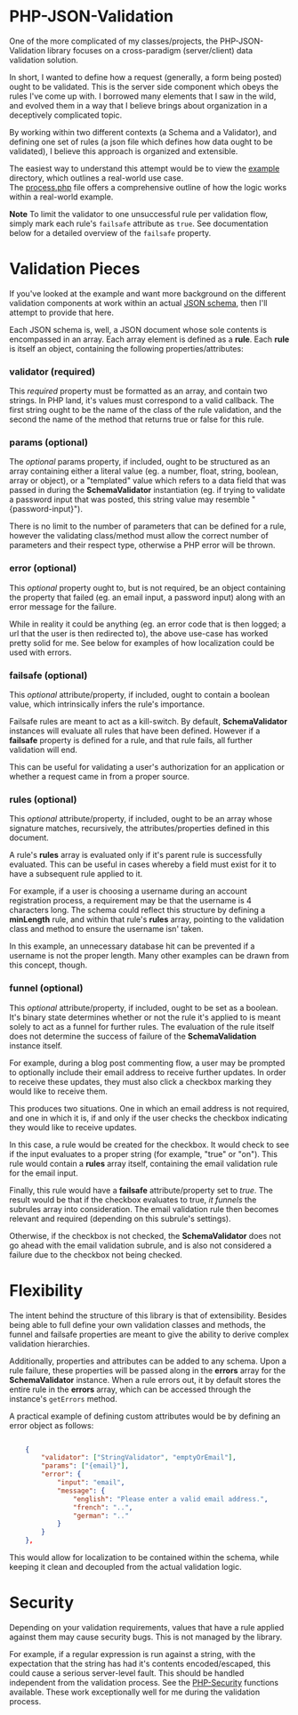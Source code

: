 PHP-JSON-Validation
===
One of the more complicated of my classes/projects, the PHP-JSON-Validation
library focuses on a cross-paradigm (server/client) data validation solution.

In short, I wanted to define how a request (generally, a form being posted)
ought to be validated. This is the server side component which obeys the rules
I&#039;ve come up with. I borrowed many elements that I saw in the wild, and
evolved them in a way that I believe brings about organization in a deceptively
complicated topic.

By working within two different contexts (a Schema and a Validator), and
defining one set of rules (a json file which defines how data ought to be
validated), I believe this approach is organized and extensible.

The easiest way to understand this attempt would be to view the
[example](https://github.com/onassar/PHP-JSON-Validation/tree/master/example)
directory, which outlines a real-world use case.  
The [process.php](https://github.com/onassar/PHP-JSON-Validation/blob/master/example/process.php)
file offers a comprehensive outline of how the logic works within a real-world
example.

**Note** To limit the validator to one unsuccessful rule per validation flow,
simply mark each rule&#039;s `failsafe` attribute as `true`. See documentation
below for a detailed overview of the `failsafe` property.

Validation Pieces
===
If you&#039;ve looked at the example and want more background on the different
validation components at work within an actual
[JSON schema](https://github.com/onassar/PHP-JSON-Validation/blob/master/example/comment.json),
then I&#039;ll attempt to provide that here.

Each JSON schema is, well, a JSON document whose sole contents is encompassed in
an array. Each array element is defined as a **rule**. Each **rule** is itself
an object, containing the following properties/attributes:

### validator (required)
This *required* property must be formatted as an array, and contain two strings.
In PHP land, it&#039;s values must correspond to a valid callback. The first
string ought to be the name of the class of the rule validation, and the second
the name of the method that returns true or false for this rule.

### params (optional)
The *optional* params property, if included, ought to be structured as an array
containing either a literal value (eg. a number, float, string, boolean, array
or object), or a &quot;templated&quot; value which refers to a data field that
was passed in during the **SchemaValidator** instantiation (eg. if trying to
validate a password input that was posted, this string value may resemble
&quot;{password-input}&quot;).

There is no limit to the number of parameters that can be defined for a rule,
however the validating class/method must allow the correct number of parameters
and their respect type, otherwise a PHP error will be thrown.

### error (optional)
This *optional* property ought to, but is not required, be an object containing
the property that failed (eg. an email input, a password input) along with an
error message for the failure.

While in reality it could be anything (eg. an error code that is then logged; a
url that the user is then redirected to), the above use-case has worked pretty
solid for me. See below for examples of how localization could be used with
errors.

### failsafe (optional)
This *optional* attribute/property, if included, ought to contain a boolean
value, which intrinsically infers the rule&#039;s importance.

Failsafe rules are meant to act as a kill-switch. By default,
**SchemaValidator** instances will evaluate all rules that have been defined.
However if a **failsafe** property is defined for a rule, and that rule fails,
all further validation will end.

This can be useful for validating a user&#039;s authorization for an
application or whether a request came in from a proper source.

### rules (optional)
This *optional* attribute/property, if included, ought to be an array whose
signature matches, recursively, the attributes/properties defined in this
document.

A rule&#039;s **rules** array is evaluated only if it&#039;s parent rule is
successfully evaluated. This can be useful in cases whereby a field must exist
for it to have a subsequent rule applied to it.

For example, if a user is choosing a username during an account registration
process, a requirement may be that the username is 4 characters long. The schema
could reflect this structure by defining a **minLength** rule, and within that
rule&#039;s **rules** array, pointing to the validation class and method to
ensure the username isn&#039; taken.

In this example, an unnecessary database hit can be prevented if a username is
not the proper length. Many other examples can be drawn from this concept,
though.

### funnel (optional)
This *optional* attribute/property, if included, ought to be set as a boolean.
It&#039;s binary state determines whether or not the rule it&#039;s applied to
is meant solely to act as a funnel for further rules. The evaluation of the rule
itself does not determine the success of failure of the **SchemaValidation**
instance itself.

For example, during a blog post commenting flow, a user may be prompted to
optionally include their email address to receive further updates. In order to
receive these updates, they must also click a checkbox marking they would like
to receive them.

This produces two situations. One in which an email address is not required, and
one in which it is, if and only if the user checks the checkbox indicating they
would like to receive updates.

In this case, a rule would be created for the checkbox. It would check to see if
the input evaluates to a proper string (for example, &quot;true&quot; or
&quot;on&quot;). This rule would contain a **rules** array itself, containing
the email validation rule for the email input.

Finally, this rule would have a **failsafe** attribute/property set to *true*.
The result would be that if the checkbox evaluates to true, *it funnels* the
subrules array into consideration. The email validation rule then becomes
relevant and required (depending on this subrule&#039;s settings).

Otherwise, if the checkbox is not checked, the **SchemaValidator** does not go
ahead with the email validation subrule, and is also not considered a failure
due to the checkbox not being checked.

Flexibility
===
The intent behind the structure of this library is that of extensibility.
Besides being able to full define your own validation classes and methods,
the funnel and failsafe properties are meant to give the ability to derive
complex validation hierarchies.

Additionally, properties and attributes can be added to any schema. Upon a rule
failure, these properties will be passed along in the **errors** array for the
**SchemaValidator** instance. When a rule errors out, it by default stores the
entire rule in the **errors** array, which can be accessed through the
instance&#039;s `getErrors` method.

A practical example of defining custom attributes would be by defining an error
object as follows:

``` json

    {
        "validator": ["StringValidator", "emptyOrEmail"],
        "params": ["{email}"],
        "error": {
            "input": "email",
            "message": {
                "english": "Please enter a valid email address.",
                "french": "..",
                "german": ".."
            }
        }
    },

```

This would allow for localization to be contained within the schema, while
keeping it clean and decoupled from the actual validation logic.

Security
===
Depending on your validation requirements, values that have a rule applied
against them may cause security bugs. This is not managed by the library.

For example, if a regular expression is run against a string, with the
expectation that the string has had it&#039;s contents encoded/escaped, this
could cause a serious server-level fault. This should be handled independent
from the validation process. See the
[PHP-Security](https://github.com/onassar/PHP-Security) functions available.
These work exceptionally well for me during the validation process.
